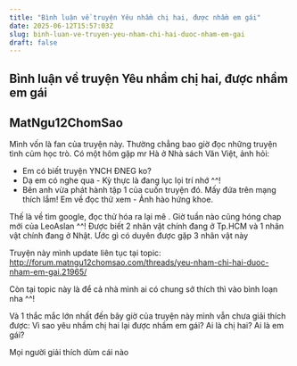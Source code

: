 ```yaml
---
title: "Bình luận về truyện Yêu nhầm chị hai, được nhầm em gái"
date: 2025-06-12T15:57:03Z
slug: binh-luan-ve-truyen-yeu-nham-chi-hai-duoc-nham-em-gai
draft: false
---
```


## Bình luận về truyện Yêu nhầm chị hai, được nhầm em gái

## MatNgu12ChomSao

Mình vốn là fan của truyện này. Thường chẳng bao giờ đọc những truyện tình củm học trò. Có một hôm gặp mr Hà ở Nhà sách Văn Việt, ảnh hỏi:
- Em có biết truyện YNCH ĐNEG ko?
- Dạ em có nghe qua - Kỳ thực là đang lục lọi trí nhớ ^^!
- Bên anh vừa phát hành tập 1 của cuốn truyện đó. Mấy đứa trên mạng thích lắm! Em về đọc thử xem - Ảnh hào hứng khoe.
 
Thế là về tìm google, đọc thử hóa ra lại mê . Giờ tuần nào cũng hóng chap mới của LeoAslan ^^! Được biết 2 nhân vật chính đang ở Tp.HCM và 1 nhân vật chính đang ở Nhật. Ước gì có duyên được gặp 3 nhân vật này 
 
Truyện này mình update liên tục tại topic: http://forum.matngu12chomsao.com/threads/yeu-nham-chi-hai-duoc-nham-em-gai.21965/
 
Còn tại topic này là để cả nhà mình ai có chung sở thích thì vào bình loạn nha ^^!

Và 1 thắc mắc lớn nhất đến bây giờ của truyện này mình vẫn chưa giải thích được: Vì sao yêu nhầm chị hai lại được nhầm em gái? Ai là chị hai? Ai là em gái?

Mọi người giải thích dùm cái nào